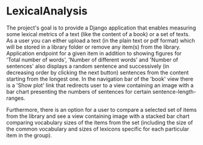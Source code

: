 # LexicalAnalysis
The project's goal is to provide a Django application that enables measuring some lexical metrics of a text (like the content of a book)
or a set of texts. As a user you can either upload a text (in the plain text or pdf format) which will be stored in a 
library folder or remove any item(s) from the library. Application endpoint for a given item in addition to showing figures
for 'Total number of words', 'Number of different words' and 'Number of sentences' also displays 
a random sentence and successively (in decreasing order by clicking the next button) sentences from the content starting from the longest one. In the navigation bar of the 'book' view there is a 'Show plot' link that redirects user to a 
view containing an image with a bar chart presenting the numbers of sentences for certain sentence-length-ranges. 

Furthermore, there is an option for a user to compare a selected set of items from the library and see a view containing image
with a stacked bar chart comparing vocabulary sizes of the items from the set (including the size of the common
vocabulary and sizes of lexicons specific for each particular item in the group).

